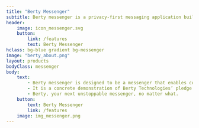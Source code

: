 ```yaml
---
title: "Berty Messenger"
subtitle: Berty messenger is a privacy-first messaging application built on top of the protocol Wesh Network.
header:
    image: icon_messenger.svg
    button:
        link: /features
        text: Berty Messenger
hclass: bg-blue gradient bg-messenger
image: "berty_about.png"
layout: products
bodyClass: messenger
body:
    text:
        - Berty messenger is designed to be a messenger that enables communication that can withstand the obstacles that may come our way.
        - It is a concrete demonstration of Berty Technologies’ pledge to enable unstoppable communication using p2p tools from the realm of decentralization.
        - Berty, your next unstoppable messenger, no matter what.
    button:
        text: Berty Messenger
        link: /features
    image: img_messenger.png
---
```

